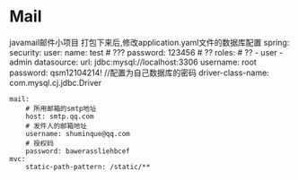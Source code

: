 # Mail
javamail邮件小项目
打包下来后,修改application.yaml文件的数据库配置
spring:
    security:
        user:
            name: test   # ???
            password: 123456  # ??
            roles:   # ??
                - user
                - admin
    datasource:
        url: jdbc:mysql://localhost:3306
        username: root
        password: qsm12104214! //配置为自己数据库的密码
        driver-class-name:  com.mysql.cj.jdbc.Driver

    mail:
        # 所用邮箱的smtp地址
        host: smtp.qq.com
        # 发件人的邮箱地址
        username: shuminque@qq.com
        # 授权码
        password: bawerassliehbcef
    mvc:
        static-path-pattern: /static/**
